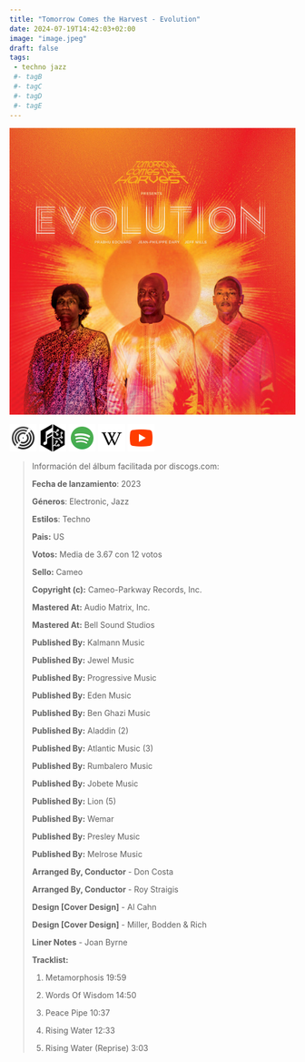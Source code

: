 ```yaml
---
title: "Tomorrow Comes the Harvest - Evolution"
date: 2024-07-19T14:42:03+02:00
image: "image.jpeg"
draft: false
tags:
 - techno jazz
 #- tagB
 #- tagC
 #- tagD
 #- tagE
---
```

![cover](image.jpeg (Tomorrow-Comes-The-Harvest - Evolution))
 
[![discogs](../links/svg/discogs.png (discogs))](https://www.discogs.com/master/3232927)
[![musicbrainz](../links/svg/musicbrainz.png (musicbrainz))](https://musicbrainz.org/release/f78cf9b2-9be9-4c0d-8ec2-fee28b1f00ba)
[![spotify](../links/svg/spotify.png (putify))](https://open.spotify.com/album/4FzqILI4ECxwGtA1UqeDZr)
[![wikipedia](../links/svg/wikipedia.png (wikipedia))](error)
[![youtube](../links/svg/youtube.png (youtube))](https://www.youtube.com/playlist?list=PLvjt20QnrzpVt-60qKYjXWYw1BkMdgqJR)
 
<!-- [![bandcamp](../links/svg/bandcamp.png (bandcamp))]() -->
<!-- [![lastfm](../links/svg/lastfm.png (lastfm))]() -->
 
> Información del álbum facilitada por discogs.com:
> 
> **Fecha de lanzamiento**: 2023
> 
> **Géneros**: Electronic, Jazz
> 
> **Estilos**: Techno
> 
> **Pais:** US
> 
> **Votos:** Media de 3.67 con 12 votos
> 
> **Sello:** Cameo
> 
> **Copyright (c):** Cameo-Parkway Records, Inc.
> 
> **Mastered At:** Audio Matrix, Inc.
> 
> **Mastered At:** Bell Sound Studios
> 
> **Published By:** Kalmann Music
> 
> **Published By:** Jewel Music
> 
> **Published By:** Progressive Music
> 
> **Published By:** Eden Music
> 
> **Published By:** Ben Ghazi Music
> 
> **Published By:** Aladdin (2)
> 
> **Published By:** Atlantic Music (3)
> 
> **Published By:** Rumbalero Music
> 
> **Published By:** Jobete Music
> 
> **Published By:** Lion (5)
> 
> **Published By:** Wemar
> 
> **Published By:** Presley Music
> 
> **Published By:** Melrose Music
> 
> **Arranged By, Conductor** - Don Costa
> 
> **Arranged By, Conductor** - Roy Straigis
> 
> **Design [Cover Design]** - Al Cahn
> 
> **Design [Cover Design]** - Miller, Bodden & Rich
> 
> **Liner Notes** - Joan Byrne
> 
> 
> 
> **Tracklist:**
> 
>   1. Metamorphosis    19:59
> 
>   2. Words Of Wisdom    14:50
> 
>   3. Peace Pipe    10:37
> 
>   4. Rising Water    12:33
> 
>   5. Rising Water (Reprise)    3:03
> 

